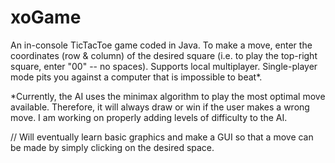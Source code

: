 # xoGame
An in-console TicTacToe game coded in Java.
To make a move, enter the coordinates (row & column) of the desired square (i.e. to play the top-right square, enter "00" -- no spaces).
Supports local multiplayer.
Single-player mode pits you against a computer that is impossible to beat*.

*Currently, the AI uses the minimax algorithm to play the most optimal move available. Therefore, it will always draw or win if the user makes a wrong move. I am working on properly adding levels of difficulty to the AI.

//
Will eventually learn basic graphics and make a GUI so that a move can be made by simply clicking on the desired space.
